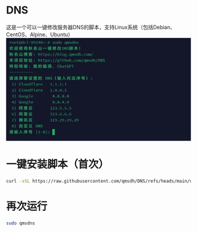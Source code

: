 # DNS
这是一个可以一键修改服务器DNS的脚本，支持Linux系统（包括Debian、CentOS、Alpine、Ubuntu）
![截图](https://raw.githubusercontent.com/qmsdh/DNS/refs/heads/main/img.png)

# 一键安装脚本（首次）
```bash
curl -sSL https://raw.githubusercontent.com/qmsdh/DNS/refs/heads/main/dns_set.sh -o dns_set.sh && chmod +x dns_set.sh && bash dns_set.sh && sudo qmsdns
```

# 再次运行
```bash
sudo qmsdns
```

